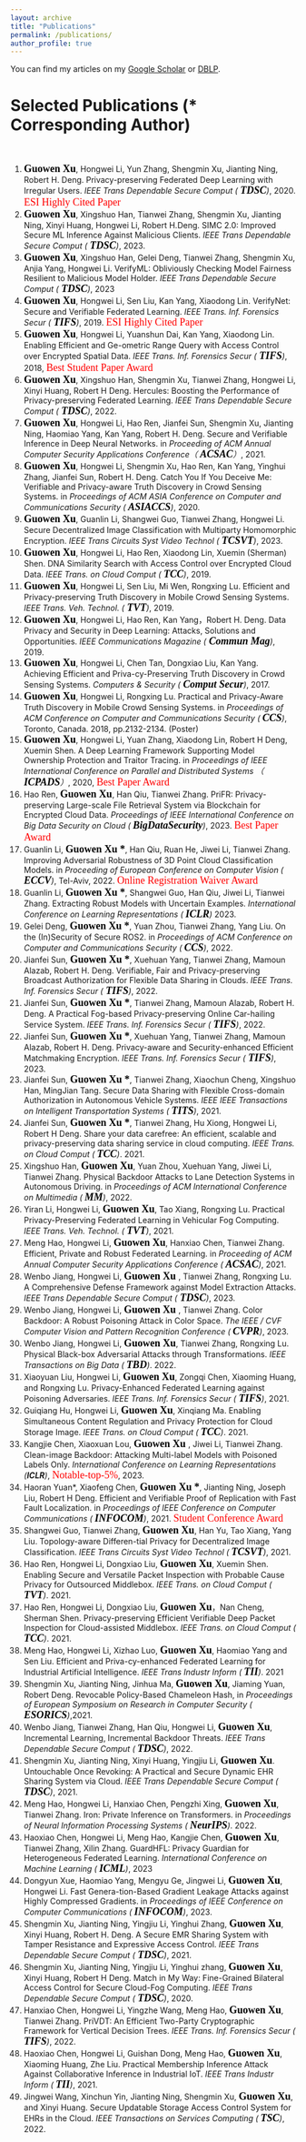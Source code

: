 ```yaml
---
layout: archive
title: "Publications"
permalink: /publications/
author_profile: true
---
```



You can find my articles on my [Google Scholar](https://scholar.google.com.hk/citations?user=MDKdG80AAAAJ&hl=zh-CN) or [DBLP](https://dblp.org/pid/87/10142.html).

**Selected Publications** (\* Corresponding Author) 
======
&nbsp;&nbsp;&nbsp;&nbsp;&nbsp;&nbsp;&nbsp;&nbsp;


 
1. **<font face="Times New Roman" color=black size=4> Guowen Xu</font>**, Hongwei Li, Yun Zhang, Shengmin Xu, Jianting Ning, Robert H. Deng. Privacy-preserving Federated Deep Learning with Irregular Users. *IEEE Trans Dependable Secure Comput (**<font face="Times New Roman" color=black size=4> TDSC</font>**)*, 2020. <font face="Times New Roman" color=red size=4> ESI Highly Cited Paper</font>
2. **<font face="Times New Roman" color=black size=4> Guowen Xu</font>**, Xingshuo Han, Tianwei Zhang, Shengmin Xu, Jianting Ning, Xinyi Huang, Hongwei Li, Robert H.Deng. SIMC 2.0: Improved Secure ML Inference Against Malicious Clients. *IEEE Trans Dependable Secure Comput (**<font face="Times New Roman" color=black size=4> TDSC</font>**)*, 2023.  
3. **<font face="Times New Roman" color=black size=4> Guowen Xu</font>**, Xingshuo Han, Gelei Deng, Tianwei Zhang, Shengmin Xu,  Anjia Yang, Hongwei Li. VerifyML: Obliviously Checking Model Fairness Resilient to Malicious Model Holder. *IEEE Trans Dependable Secure Comput (**<font face="Times New Roman" color=black size=4> TDSC</font>**)*, 2023
4. **<font face="Times New Roman" color=black size=4> Guowen Xu</font>**, Hongwei Li, Sen Liu, Kan Yang, Xiaodong Lin. VerifyNet: Secure and Verifiable Federated Learning. *IEEE Trans. Inf. Forensics Secur (**<font face="Times New Roman" color=black size=4> TIFS</font>**)*, 2019. <font face="Times New Roman" color=red size=4> ESI Highly Cited Paper</font>
5. **<font face="Times New Roman" color=black size=4> Guowen Xu</font>**, Hongwei Li, Yuanshun Dai, Kan Yang, Xiaodong Lin. Enabling Efficient and Ge-ometric Range Query with Access Control over Encrypted Spatial Data. *IEEE Trans. Inf. Forensics Secur (**<font face="Times New Roman" color=black size=4> TIFS</font>**)*,  2018, <font face="Times New Roman" color=red size=4> Best Student Paper Award</font>
6. **<font face="Times New Roman" color=black size=4> Guowen Xu</font>**, Xingshuo Han, Shengmin Xu, Tianwei Zhang, Hongwei Li, Xinyi Huang, Robert H Deng. Hercules: Boosting the Performance of Privacy-preserving Federated Learning. *IEEE Trans Dependable Secure Comput (**<font face="Times New Roman" color=black size=4> TDSC</font>**)*, 2022.
7. **<font face="Times New Roman" color=black size=4> Guowen Xu</font>**, Hongwei Li, Hao Ren, Jianfei Sun, Shengmin Xu, Jianting Ning, Haomiao Yang, Kan Yang, Robert H. Deng. Secure and Verifiable Inference in Deep Neural Networks. in *Proceeding of ACM Annual Computer Security Applications Conference（**<font face="Times New Roman" color=black size=4> ACSAC</font>**）*, 2021. 
8. **<font face="Times New Roman" color=black size=4> Guowen Xu</font>**, Hongwei Li, Shengmin Xu, Hao Ren, Kan Yang, Yinghui Zhang, Jianfei Sun, Robert H. Deng. Catch You If You Deceive Me: Verifiable and Privacy-aware Truth Discovery in Crowd Sensing Systems. in *Proceedings of ACM ASIA Conference on Computer and Communications Security (**<font face="Times New Roman" color=black size=4> ASIACCS</font>**)*, 2020.
9. **<font face="Times New Roman" color=black size=4> Guowen Xu</font>**, Guanlin Li, Shangwei Guo, Tianwei Zhang, Hongwei Li. Secure Decentralized Image Classification with Multiparty Homomorphic Encryption. *IEEE Trans Circuits Syst Video Technol (**<font face="Times New Roman" color=black size=4> TCSVT</font>**)*, 2023.
10. **<font face="Times New Roman" color=black size=4> Guowen Xu</font>**, Hongwei Li, Hao Ren, Xiaodong Lin, Xuemin (Sherman) Shen. DNA Similarity Search with Access Control over Encrypted Cloud Data. *IEEE Trans. on Cloud Comput (**<font face="Times New Roman" color=black size=4> TCC</font>**)*, 2019. 
11. **<font face="Times New Roman" color=black size=4> Guowen Xu</font>**, Hongwei Li, Sen Liu, Mi Wen, Rongxing Lu. Efficient and Privacy-preserving Truth Discovery in Mobile Crowd Sensing Systems. *IEEE Trans. Veh. Technol. (**<font face="Times New Roman" color=black size=4> TVT</font>**)*, 2019.
12. **<font face="Times New Roman" color=black size=4> Guowen Xu</font>**, Hongwei Li, Hao Ren, Kan Yang，Robert H. Deng. Data Privacy and Security in Deep Learning: Attacks, Solutions and Opportunities. *IEEE Communications Magazine (**<font face="Times New Roman" color=black size=4> Commun Mag</font>**)*, 2019.  
13. **<font face="Times New Roman" color=black size=4> Guowen Xu</font>**, Hongwei Li, Chen Tan, Dongxiao Liu, Kan Yang. Achieving Efficient and Priva-cy-Preserving Truth Discovery in Crowd Sensing Systems. *Computers & Security (**<font face="Times New Roman" color=black size=4> Comput Secur</font>**)*, 2017.
14. **<font face="Times New Roman" color=black size=4> Guowen Xu</font>**, Hongwei Li, Rongxing Lu. Practical and Privacy-Aware Truth Discovery in Mobile Crowd Sensing Systems. in *Proceedings of ACM  Conference on Computer and Communications Security ( **<font face="Times New Roman" color=black size=4> CCS</font>**)*, Toronto, Canada. 2018, pp.2132-2134. (Poster)
15. **<font face="Times New Roman" color=black size=4> Guowen Xu</font>**, Hongwei Li, Yuan Zhang, Xiaodong Lin, Robert H Deng, Xuemin Shen. A Deep Learning Framework Supporting Model Ownership Protection and Traitor Tracing. in *Proceedings of IEEE International Conference on Parallel and Distributed Systems （ **<font face="Times New Roman" color=black size=4> ICPADS</font>**）*, 2020, <font face="Times New Roman" color=red size=4> Best Paper Award</font>
16. Hao Ren, **<font face="Times New Roman" color=black size=4> Guowen Xu</font>**, Han Qiu, Tianwei Zhang. PriFR: Privacy-preserving Large-scale File Retrieval System via Blockchain for Encrypted Cloud Data. *Proceedings of IEEE International Conference on Big Data Security on Cloud ( **<font face="Times New Roman" color=black size=4> BigDataSecurity</font>**)*, 2023. <font face="Times New Roman" color=red size=4> Best Paper Award</font>
17. Guanlin Li, **<font face="Times New Roman" color=black size=4> Guowen Xu *</font>**, Han Qiu, Ruan He, Jiwei Li,  Tianwei Zhang. Improving Adversarial Robustness of 3D Point Cloud Classification Models. in *Proceeding of  European Conference on Computer Vision ( **<font face="Times New Roman" color=black size=4>ECCV</font>**)*, Tel-Aviv, 2022. <font face="Times New Roman" color=red size=4>  Online Registration Waiver Award</font>
18. Guanlin Li, **<font face="Times New Roman" color=black size=4> Guowen Xu *</font>**, Shangwei Guo, Han Qiu, Jiwei Li, Tianwei Zhang. Extracting Robust Models with Uncertain Examples. *International Conference on Learning Representations  ( **<font face="Times New Roman" color=black size=4> ICLR</font>**)* 2023.
19. Gelei Deng, **<font face="Times New Roman" color=black size=4> Guowen Xu *</font>**, Yuan Zhou, Tianwei Zhang, Yang Liu. On the (In)Security of Secure ROS2. in *Proceedings of ACM  Conference on Computer and Communications Security ( **<font face="Times New Roman" color=black size=4> CCS</font>**)*, 2022.
20. Jianfei Sun, **<font face="Times New Roman" color=black size=4> Guowen Xu *</font>**, Xuehuan Yang, Tianwei Zhang, Mamoun Alazab, Robert H. Deng. Verifiable, Fair and Privacy-preserving Broadcast Authorization for Flexible Data Sharing in Clouds. *IEEE Trans. Inf. Forensics Secur (**<font face="Times New Roman" color=black size=4> TIFS</font>**)*, 2022.
21. Jianfei Sun, **<font face="Times New Roman" color=black size=4> Guowen Xu *</font>**, Tianwei Zhang, Mamoun Alazab, Robert H. Deng. A Practical Fog-based Privacy-preserving Online Car-hailing Service System. *IEEE Trans. Inf. Forensics Secur (**<font face="Times New Roman" color=black size=4> TIFS</font>**)*, 2022.
22. Jianfei Sun, **<font face="Times New Roman" color=black size=4> Guowen Xu *</font>**, Xuehuan Yang, Tianwei Zhang, Mamoun Alazab, Robert H. Deng. Privacy-aware and Security-enhanced Efficient Matchmaking Encryption. *IEEE Trans. Inf. Forensics Secur (**<font face="Times New Roman" color=black size=4> TIFS</font>**)*, 2023.
23. Jianfei Sun,  **<font face="Times New Roman" color=black size=4> Guowen Xu *</font>**, Tianwei Zhang, Xiaochun Cheng, Xingshuo Han, MingJian Tang. Secure Data Sharing with Flexible Cross-domain Authorization in Autonomous Vehicle Systems. *IEEE IEEE Transactions on Intelligent Transportation Systems ( **<font face="Times New Roman" color=black size=4> TITS</font>**)*, 2021.
24. Jianfei Sun,  **<font face="Times New Roman" color=black size=4> Guowen Xu *</font>**, Tianwei Zhang, Hu Xiong, Hongwei Li, Robert H Deng. Share your data carefree: An efficient, scalable and privacy-preserving data sharing service in cloud computing. *IEEE Trans. on Cloud Comput ( **<font face="Times New Roman" color=black size=4> TCC</font>**)*. 2021.
25. Xingshuo Han, **<font face="Times New Roman" color=black size=4> Guowen Xu</font>**, Yuan Zhou, Xuehuan Yang, Jiwei Li, Tianwei Zhang. Physical Backdoor Attacks to Lane Detection Systems in Autonomous Driving. in *Proceedings of ACM International Conference on Multimedia ( **<font face="Times New Roman" color=black size=4> MM</font>**)*, 2022.
26. Yiran Li, Hongwei Li,  **<font face="Times New Roman" color=black size=4> Guowen Xu</font>**, Tao Xiang, Rongxing Lu. Practical Privacy-Preserving Federated Learning in Vehicular Fog Computing. *IEEE Trans. Veh. Technol. ( **<font face="Times New Roman" color=black size=4> TVT</font>**)*, 2021.
27. Meng Hao, Hongwei Li, **<font face="Times New Roman" color=black size=4> Guowen Xu</font>**, Hanxiao Chen, Tianwei Zhang. Efficient, Private and Robust Federated Learning. in *Proceeding of ACM Annual Computer Security Applications Conference ( **<font face="Times New Roman" color=black size=4> ACSAC</font>**)*, 2021.
28. Wenbo Jiang, Hongwei Li, **<font face="Times New Roman" color=black size=4> Guowen Xu </font>**, Tianwei Zhang, Rongxing Lu. A Comprehensive Defense Framework against Model Extraction Attacks. *IEEE Trans Dependable Secure Comput (**<font face="Times New Roman" color=black size=4> TDSC</font>**)*, 2023.
29. Wenbo Jiang, Hongwei Li, **<font face="Times New Roman" color=black size=4> Guowen Xu </font>**, Tianwei Zhang. Color Backdoor: A Robust Poisoning Attack in Color Space. *The IEEE / CVF Computer Vision and Pattern Recognition Conference ( **<font face="Times New Roman" color=black size=4> CVPR</font>**)*, 2023.
30. Wenbo Jiang, Hongwei Li, **<font face="Times New Roman" color=black size=4> Guowen Xu</font>**, Tianwei Zhang, Rongxing Lu. Physical Black-box Adversarial Attacks through Transformations. *IEEE Transactions on Big Data ( **<font face="Times New Roman" color=black size=4> TBD</font>**)*. 2022.
31. Xiaoyuan Liu, Hongwei Li, **<font face="Times New Roman" color=black size=4> Guowen Xu</font>**, Zongqi Chen, Xiaoming Huang, and Rongxing Lu. Privacy-Enhanced Federated Learning against Poisoning Adversaries. *IEEE Trans. Inf. Forensics Secur (**<font face="Times New Roman" color=black size=4> TIFS</font>**)*, 2021.
32. Guiqiang Hu, Hongwei Li, **<font face="Times New Roman" color=black size=4> Guowen Xu</font>**, Xinqiang Ma. Enabling Simultaneous Content Regulation and Privacy Protection for Cloud Storage Image. *IEEE Trans. on Cloud Comput ( **<font face="Times New Roman" color=black size=4> TCC</font>**)*. 2021.
33. Kangjie Chen, Xiaoxuan Lou, **<font face="Times New Roman" color=black size=4> Guowen Xu </font>**, Jiwei Li, Tianwei Zhang. Clean-image Backdoor: Attacking Multi-label Models with Poisoned Labels Only. *International Conference on Learning Representations (**ICLR**)*, <font face="Times New Roman" color=red size=4> Notable-top-5%</font>, 2023.
34. Haoran Yuan\*, Xiaofeng Chen, **<font face="Times New Roman" color=black size=4> Guowen Xu *</font>**, Jianting Ning, Joseph Liu, Robert H Deng.  Efficient and Verifiable Proof of Replication with Fast Fault Localization. in *Proceedings of IEEE Conference on Computer Communications ( **<font face="Times New Roman" color=black size=4> INFOCOM</font>**)*, 2021. <font face="Times New Roman" color=red size=4>  Student Conference Award</font>
35. Shangwei Guo, Tianwei Zhang, **<font face="Times New Roman" color=black size=4> Guowen Xu</font>**, Han Yu, Tao Xiang, Yang Liu. Topology-aware Differen-tial Privacy for Decentralized Image Classification. *IEEE Trans Circuits Syst Video Technol ( **<font face="Times New Roman" color=black size=4> TCSVT</font>**)*, 2021.
36. Hao Ren, Hongwei Li, Dongxiao Liu,  **<font face="Times New Roman" color=black size=4> Guowen Xu</font>**, Xuemin Shen. Enabling Secure and Versatile Packet Inspection with Probable Cause Privacy for Outsourced Middlebox. *IEEE Trans. on Cloud Comput ( **<font face="Times New Roman" color=black size=4> TVT</font>**)*. 2021. 
37. Hao Ren, Hongwei Li, Dongxiao Liu,  **<font face="Times New Roman" color=black size=4> Guowen Xu</font>**，Nan Cheng, Sherman Shen. Privacy-preserving Efficient Verifiable Deep Packet Inspection for Cloud-assisted Middlebox.  *IEEE Trans. on Cloud Comput ( **<font face="Times New Roman" color=black size=4> TCC</font>**)*. 2021.  
38. Meng Hao, Hongwei Li, Xizhao Luo, **<font face="Times New Roman" color=black size=4> Guowen Xu</font>**, Haomiao Yang and Sen Liu. Efficient and Priva-cy-enhanced Federated Learning for Industrial Artificial Intelligence. *IEEE Trans Industr Inform ( **<font face="Times New Roman" color=black size=4> TII</font>**)*. 2021 
39. Shengmin Xu, Jianting Ning, Jinhua Ma, **<font face="Times New Roman" color=black size=4> Guowen Xu</font>**, Jiaming Yuan, Robert Deng. Revocable Policy-Based Chameleon Hash, in *Proceedings of European Symposium on Research in Computer Security ( **<font face="Times New Roman" color=black size=4> ESORICS</font>**)*,2021. 
40. Wenbo Jiang, Tianwei Zhang, Han Qiu, Hongwei Li, **<font face="Times New Roman" color=black size=4> Guowen Xu</font>**, Incremental Learning, Incremental Backdoor Threats. *IEEE Trans Dependable Secure Comput ( **<font face="Times New Roman" color=black size=4> TDSC</font>**)*, 2022.
41. Shengmin Xu, Jianting Ning, Xinyi Huang, Yingjiu Li, **<font face="Times New Roman" color=black size=4> Guowen Xu</font>**. Untouchable Once Revoking: A Practical and Secure Dynamic EHR Sharing System via Cloud. *IEEE Trans Dependable Secure Comput (**<font face="Times New Roman" color=black size=4> TDSC</font>**)*, 2021.
42. Meng Hao, Hongwei Li, Hanxiao Chen, Pengzhi Xing, **<font face="Times New Roman" color=black size=4> Guowen Xu</font>**, Tianwei Zhang. Iron: Private Inference on Transformers. in *Proceedings of Neural Information Processing Systems ( **<font face="Times New Roman" color=black size=4> NeurIPS</font>**)*. 2022.
43. Haoxiao Chen, Hongwei Li, Meng Hao, Kangjie Chen, **<font face="Times New Roman" color=black size=4> Guowen Xu</font>**, Tianwei Zhang, Xilin Zhang. GuardHFL: Privacy Guardian for Heterogeneous Federated Learning. *International Conference on Machine Learning ( **<font face="Times New Roman" color=black size=4> ICML</font>**)*, 2023
44. Dongyun Xue, Haomiao Yang, Mengyu Ge, Jingwei Li, **<font face="Times New Roman" color=black size=4> Guowen Xu</font>**, Hongwei Li. Fast Genera-tion-Based Gradient Leakage Attacks against Highly Compressed Gradients. in  *Proceedings of IEEE Conference on Computer Communications ( **<font face="Times New Roman" color=black size=4> INFOCOM</font>**)*, 2023.
45. Shengmin Xu, Jianting Ning, Yingjiu Li, Yinghui Zhang, **<font face="Times New Roman" color=black size=4> Guowen Xu</font>**, Xinyi Huang, Robert H. Deng. A Secure EMR Sharing System with Tamper Resistance and Expressive Access Control. *IEEE Trans Dependable Secure Comput (**<font face="Times New Roman" color=black size=4> TDSC</font>**)*, 2021. 
46. Shengmin Xu, Jianting Ning, Yingjiu Li, Yinghui zhang, **<font face="Times New Roman" color=black size=4> Guowen Xu</font>**, Xinyi Huang, Robert H Deng. Match in My Way: Fine-Grained Bilateral Access Control for Secure Cloud-Fog Computing. *IEEE Trans Dependable Secure Comput (**<font face="Times New Roman" color=black size=4> TDSC</font>**)*, 2020.  
47. Hanxiao Chen, Hongwei Li, Yingzhe Wang, Meng Hao,  **<font face="Times New Roman" color=black size=4> Guowen Xu</font>**, Tianwei Zhang. PriVDT: An Efficient Two-Party Cryptographic Framework for Vertical Decision Trees. *IEEE Trans. Inf. Forensics Secur (**<font face="Times New Roman" color=black size=4> TIFS</font>**)*, 2022.
48. Haoxiao Chen, Hongwei Li, Guishan Dong, Meng Hao, **<font face="Times New Roman" color=black size=4> Guowen Xu</font>**, Xiaoming Huang, Zhe Liu. Practical Membership Inference Attack Against Collaborative Inference in Industrial IoT. *IEEE Trans Industr Inform ( **<font face="Times New Roman" color=black size=4> TII</font>**)*, 2021.
49. Jingwei Wang, Xinchun Yin, Jianting Ning, Shengmin Xu, **<font face="Times New Roman" color=black size=4> Guowen Xu</font>**, and Xinyi Huang. Secure Updatable Storage Access Control System for EHRs in the Cloud. *IEEE Transactions on Services Computing ( **<font face="Times New Roman" color=black size=4> TSC</font>**)*, 2022.  


  
 















